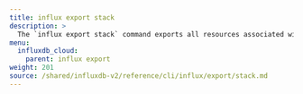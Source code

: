 ```yaml
---
title: influx export stack
description: >
  The `influx export stack` command exports all resources associated with a stack as an InfluxDB template.
menu:
  influxdb_cloud:
    parent: influx export
weight: 201
source: /shared/influxdb-v2/reference/cli/influx/export/stack.md
---
```


<!-- The content of this file is at 
// SOURCE content/shared/influxdb-v2/reference/cli/influx/export/stack.md-->
